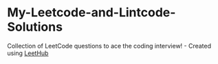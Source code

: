 # My-Leetcode-and-Lintcode-Solutions
Collection of LeetCode questions to ace the coding interview! - Created using [LeetHub](https://github.com/QasimWani/LeetHub)

